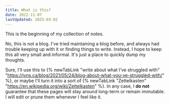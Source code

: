 ```yaml
---
title: What is this?
date: 2022-11-07
lastUpdated: 2025-03-02
---
```


This is the beginning of my collection of notes.

No, this is not a blog. I've tried maintaining a blog before, and always had trouble
keeping up with it or finding things to write. Instead, I hope to keep this all very
small and informal. It's just a place to quickly dump my thoughts.

<!-- lint disable maximum-line-length -->
Sure, I'll use this to {% newTabLink "write about what I've struggled with" "<https://jvns.ca/blog/2021/05/24/blog-about-what-you-ve-struggled-with/>" %},
or maybe I'll turn it into a sort of {% newTabLink "Zettelkasten" "<https://en.wikipedia.org/wiki/Zettelkasten>" %}.
In any case, I **do not** guarantee that these pages will stay around long-term or
remain immutable. I will edit or prune them whenever I feel like it.
<!-- lint enable maximum-line-length -->
